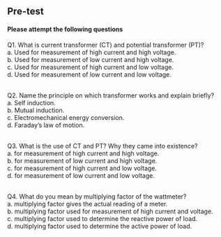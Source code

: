 ##  Pre-test
#### Please attempt the following questions
Q1. What is current transformer (CT) and potential transformer (PT)? <br>
a. Used for measurement of high current and high voltage.<br>
b. Used for measurement of low current and high voltage.<br>
c. Used for measurement of high current and low voltage.<br>
d. Used for measurement of low current and low voltage.<br><br>
  
Q2. Name the principle on which transformer works and explain briefly? <br>
a. Self induction.<br>
b. Mutual induction.<br>
c. Electromechanical energy conversion.<br>
d. Faraday’s law of motion.<br><br>

Q3. What is the use of CT and PT? Why they came into existence? <br>
a. for measurement of high current and high voltage.<br>
b. for measurement of low current and high voltage.<br>
c. for measurement of high current and low voltage.<br>
d. for measurement of low current and low voltage.<br><br>

Q4. What do you mean by multiplying factor of the wattmeter? <br>
a. multiplying factor gives the actual reading of a meter.<br>
b. multiplying factor used  for measurement of high current and voltage.<br>
c. multiplying factor used to determine the reactive power of load.<br>
d. multiplying factor used to determine the active power of load.<br><br>


